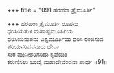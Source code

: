 +++
title = "091 ಹರಹರಾ ತ್ರೈಮೂರ್ತಿ"

+++
ಹರಹರಾ ತ್ರೈಮೂರ್ತಿ ರೂಪನು  
ಧರಿಸಿಯತುಳ ಮಹಾಷ್ಟಮೂರ್ತಿಯ  
ಧರಿಸಿಯನುಪಮ ವಿಶ್ವಮೂರ್ತಿಯ ಧರಿಸಿ ರಂಜಿಸುವ  
ಪರಿಯನರಿವವನಾರು ದೇವಾ  
ಸುರ ಮುನೀಶರಿಗರಿದು ಕೃಪೆಯಿಂ  
ಕರುಣಿಸಲು ಬಂದೈ ಮಹಾದೇವೆಂದನಾ ಪಾರ್ಥ     ॥91॥